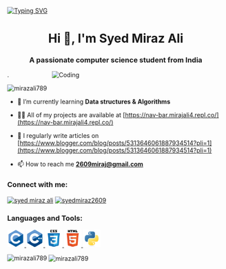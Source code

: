 [![Typing SVG](https://readme-typing-svg.demolab.com?font=Fira+Code&weight=500&duration=500&pause=1000&background=33FF2A00&center=true&width=484&lines=Namaste!!%F0%9F%99%8F;I'm+Syed+Miraz+Ali;CS+student+from+West+Bengal;Currently+learning+DSA+;Learning+web+development)](https://git.io/typing-svg)
<h1 align="center">Hi 👋, I'm Syed Miraz Ali</h1>
<h3 align="center">A passionate computer science student from India</h3>
<img align="right" alt="Coding" width="400" src="https://media4.giphy.com/media/v1.Y2lkPTc5MGI3NjExOTEyZWg1cnYzbHhxMHN6Z24wZGM2Z3hiNGpla3l6d3Vwb3d3bzBzdiZlcD12MV9pbnRlcm5hbF9naWZfYnlfaWQmY3Q9Zw/qgQUggAC3Pfv687qPC/giphy.gif" >.

<p align="left"> <img src="https://komarev.com/ghpvc/?username=mirazali789&label=Profile%20views&color=0e75b6&style=flat" alt="mirazali789" /> </p>

- 🌱 I’m currently learning **Data structures & Algorithms**

- 👨‍💻 All of my projects are available at [https://nav-bar.mirajali4.repl.co/](https://nav-bar.mirajali4.repl.co/)

- 📝 I regularly write articles on [https://www.blogger.com/blog/posts/5313646061887934514?pli=1](https://www.blogger.com/blog/posts/5313646061887934514?pli=1)

- 📫 How to reach me **2609miraj@gmail.com**

<h3 align="left">Connect with me:</h3>
<p align="left">
<a href="https://www.linkedin.com/in/syed-miraz-ali-2379a9282/" target="blank"><img align="center" src="https://raw.githubusercontent.com/rahuldkjain/github-profile-readme-generator/master/src/images/icons/Social/linked-in-alt.svg" alt="syed miraz ali" height="30" width="40" /></a>
<a href="https://auth.geeksforgeeks.org/user/syedmiraz2609" target="blank"><img align="center" src="https://raw.githubusercontent.com/rahuldkjain/github-profile-readme-generator/master/src/images/icons/Social/geeks-for-geeks.svg" alt="syedmiraz2609" height="30" width="40" /></a>
</p>

<h3 align="left">Languages and Tools:</h3>
<p align="left"> <a href="https://www.cprogramming.com/" target="_blank" rel="noreferrer"> <img src="https://raw.githubusercontent.com/devicons/devicon/master/icons/c/c-original.svg" alt="c" width="40" height="40"/> </a> <a href="https://www.w3schools.com/cpp/" target="_blank" rel="noreferrer"> <img src="https://raw.githubusercontent.com/devicons/devicon/master/icons/cplusplus/cplusplus-original.svg" alt="cplusplus" width="40" height="40"/> </a> <a href="https://www.w3schools.com/css/" target="_blank" rel="noreferrer"> <img src="https://raw.githubusercontent.com/devicons/devicon/master/icons/css3/css3-original-wordmark.svg" alt="css3" width="40" height="40"/> </a> <a href="https://www.w3.org/html/" target="_blank" rel="noreferrer"> <img src="https://raw.githubusercontent.com/devicons/devicon/master/icons/html5/html5-original-wordmark.svg" alt="html5" width="40" height="40"/> </a> <a href="https://www.python.org" target="_blank" rel="noreferrer"> <img src="https://raw.githubusercontent.com/devicons/devicon/master/icons/python/python-original.svg" alt="python" width="40" height="40"/> </a> </p>

<p><img align="left" src="https://github-readme-stats.vercel.app/api/top-langs?username=mirazali789&show_icons=true&locale=en&layout=compact" alt="mirazali789" /></p>

<p>&nbsp;<img align="center" src="https://github-readme-stats.vercel.app/api?username=mirazali789&show_icons=true&locale=en" alt="mirazali789" /></p>
